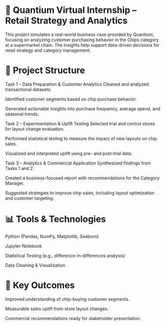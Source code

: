 # 🛒 Quantium Virtual Internship – Retail Strategy and Analytics
This project simulates a real-world business case provided by Quantium, focusing on analyzing customer purchasing behavior in the Chips category at a supermarket chain. The insights help support data-driven decisions for retail strategy and category management.

# 📁 Project Structure
Task 1 – Data Preparation & Customer Analytics
Cleaned and analyzed transactional datasets.

Identified customer segments based on chip purchase behavior.

Generated actionable insights into purchase frequency, average spend, and seasonal trends.

Task 2 – Experimentation & Uplift Testing
Selected trial and control stores for layout change evaluation.

Performed statistical testing to measure the impact of new layouts on chip sales.

Visualized and interpreted uplift using pre- and post-trial data.

Task 3 – Analytics & Commercial Application
Synthesized findings from Tasks 1 and 2.

Created a business-focused report with recommendations for the Category Manager.

Suggested strategies to improve chip sales, including layout optimization and customer targeting.

# 📊 Tools & Technologies
Python (Pandas, NumPy, Matplotlib, Seaborn)

Jupyter Notebook

Statistical Testing (e.g., difference-in-differences analysis)

Data Cleaning & Visualization

# 📌 Key Outcomes
Improved understanding of chip-buying customer segments.

Measurable sales uplift from store layout changes.

Commercial recommendations ready for stakeholder presentation.
